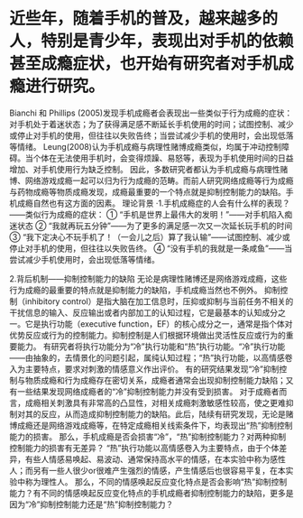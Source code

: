 # 近些年，随着手机的普及，越来越多的人，特别是青少年，表现出对手机的依赖甚至成瘾症状，也开始有研究者对手机成瘾进行研究。
Bianchi 和 Phillips (2005)发现手机成瘾者会表现出一些类似于行为成瘾的症状：对手机处于着迷状态；为了获得满足感不断延长手机使用的时间；试图控制、减少或停止对手机的使用，但往往以失败告终；当尝试减少手机的使用时，会出现低落等情绪。
Leung(2008)认为手机成瘾与病理性赌博成瘾类似，均属于冲动控制障碍。当个体在无法使用手机时，会变得烦躁、易怒等，表现为手机使用时间的日益增加、对手机使用行为缺乏控制。
因此，多数研究者都认为手机成瘾与病理性赌博、网络游戏成瘾一起可以归为行为成瘾的范畴。而前人研究网络成瘾等行为成瘾与药物成瘾等物质成瘾发现，成瘾最重要的一个特点就是抑制控制能力的缺陷。手机成瘾自然也有这方面的因素。
理论背景
·1.手机成瘾症的人会有什么样的表现？——类似行为成瘾的症状：
①	“手机是世界上最伟大的发明！”——对手机陷入痴迷状态 
②	“我就再玩五分钟”——为了更多的满足感一次又一次延长玩手机的时间
③	“我下定决心不玩手机了！（一会儿之后）算了我认输”——试图控制、减少或停止对手机的使用，但往往以失败告终。
④	“没有手机的我就是一条咸鱼”——当尝试减少手机使用时，会出现低落等情绪。

2.背后机制——抑制控制能力的缺陷
	无论是病理性赌博还是网络游戏成瘾，这些行为成瘾的最重要的特点就是抑制能力的缺陷，手机成瘾当然也不例外。
抑制控制（inhibitory control）是指大脑在加工信息时，压抑或抑制与当前任务不相关的干扰信息的输入、反应输出或者内部加工的认知过程，它是最基本的认知成分之一。它是执行功能（executive function，EF）的核心成分之一，通常是指个体对优势反应或行为的控制能力。抑制控制是人们根据环境做出灵活性反应或行为的重要能力。
有研究者将执行功能分为“冷”执行功能和“热”执行功能。“冷”执行功能——由抽象的，去情景化的问题引起，属纯认知过程；“热”执行功能，以高情感卷入为主要特点，要求对刺激的情感意义作出评价。
有的研究结果发现“冷”抑制控制与物质成瘾和行为成瘾存在密切关系，成瘾者通常会出现抑制控制能力缺陷；又有一些结果发现网络成瘾者的“冷”抑制控制能力并没有受到损害。
对于成瘾者而言，成瘾相关刺激具有非常高的凸显性，对相关成瘾刺激敏感性较高，使之更难抑制对其的反应，从而造成抑制控制能力的缺陷。此后，陆续有研究发现，无论是赌博成瘾还是网络游戏成瘾等，在特定成瘾相关线索条件下，均表现出“热”抑制控制能力的损害。
那么，手机成瘾是否会损害“冷”，“热”抑制控制能力？对两种抑制控制能力的损害有无差异？
“热”执行功能以高情感卷入为主要特点，由于个体差异，有些人情感易唤起、易波动、通常保持高水平的情感，在本实验中称为感性人；而另有一些人很少or很难产生强烈的情感，产生情感后也很容易平复，在本实验中称为理性人。
那么，不同的情感唤起反应变化特点是否会影响“热”抑制控制能力？有不同的情感唤起反应变化特点的手机成瘾者抑制控制能力的缺陷，更多是因为“冷”抑制控制能力还是“热”抑制控制能力？
